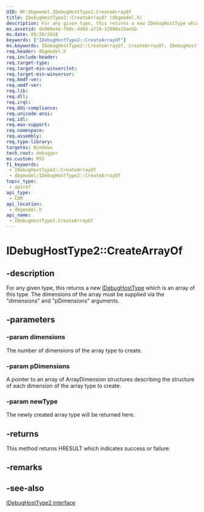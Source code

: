 ```yaml
---
UID: NF:dbgmodel.IDebugHostType2.CreateArrayOf
title: IDebugHostType2::CreateArrayOf (dbgmodel.h)
description: For any given type, this returns a new IDebugHostType which is an array of this type.
ms.assetid: de060e4e-fb8c-4d0d-a718-32000a15ae5b
ms.date: 09/20/2018
keywords: ["IDebugHostType2::CreateArrayOf"]
ms.keywords: IDebugHostType2::CreateArrayOf, CreateArrayOf, IDebugHostType2.CreateArrayOf, IDebugHostType2::CreateArrayOf, IDebugHostType2.CreateArrayOf
req.header: dbgmodel.h
req.include-header: 
req.target-type: 
req.target-min-winverclnt: 
req.target-min-winversvr: 
req.kmdf-ver: 
req.umdf-ver: 
req.lib: 
req.dll: 
req.irql: 
req.ddi-compliance: 
req.unicode-ansi: 
req.idl: 
req.max-support: 
req.namespace: 
req.assembly: 
req.type-library: 
targetos: Windows
tech.root: debugger
ms.custom: RS5
f1_keywords:
 - IDebugHostType2::CreateArrayOf
 - dbgmodel/IDebugHostType2::CreateArrayOf
topic_type:
 - apiref
api_type:
 - COM
api_location:
 - dbgmodel.h
api_name:
 - IDebugHostType2.CreateArrayOf
---
```


# IDebugHostType2::CreateArrayOf


## -description

For any given type, this returns a new [IDebugHostType](nn-dbgmodel-idebughosttype.md) which is an array of this type.
The dimensions of the array must be supplied via the "dimensions" and "pDimensions" arguments.

## -parameters

### -param dimensions

The number of dimensions of the array type to create.

### -param pDimensions

A pointer to an array of ArrayDimension structures describing the structure of each dimension of the array type to create.

### -param newType

The newly created array type will be returned here.

## -returns

This method returns HRESULT which indicates success or failure.

## -remarks

## -see-also

[IDebugHostType2 interface](nn-dbgmodel-idebughosttype2.md)

